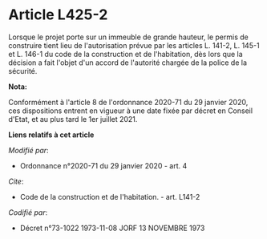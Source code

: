 # Article L425-2

Lorsque le projet porte sur un immeuble de grande hauteur, le permis de construire tient lieu de l'autorisation prévue par
les articles L. 141-2, L. 145-1 et L. 146-1 du code de la construction et de l'habitation, dès lors que la décision a fait
l'objet d'un accord de l'autorité chargée de la police de la sécurité.

**Nota:**

Conformément à l'article 8 de l'ordonnance 2020-71 du 29 janvier 2020, ces dispositions entrent en vigueur à une date fixée
par décret en Conseil d'Etat, et au plus tard le 1er juillet 2021.

**Liens relatifs à cet article**

_Modifié par_:

  - Ordonnance n°2020-71 du 29 janvier 2020 - art. 4

_Cite_:

  - Code de la construction et de l'habitation. - art. L141-2

_Codifié par_:

  - Décret n°73-1022 1973-11-08 JORF 13 NOVEMBRE 1973
